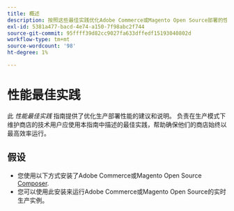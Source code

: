 ```yaml
---
title: 概述
description: 按照这些最佳实践优化Adobe Commerce或Magento Open Source部署的性能。
exl-id: 5381a477-bacd-4e74-a150-7f98abc2f744
source-git-commit: 95ffff39d82cc9027fa633dffedf15193040802d
workflow-type: tm+mt
source-wordcount: '98'
ht-degree: 1%

---
```


# 性能最佳实践

此 _性能最佳实践_ 指南提供了优化生产部署性能的建议和说明。 负责在生产模式下维护商店的技术用户应使用本指南中描述的最佳实践，帮助确保他们的商店始终以最高效率运行。

## 假设

* 您使用以下方式安装了Adobe Commerce或Magento Open Source [Composer](../installation/composer.md).
* 您可以使用此安装来运行Adobe Commerce或Magento Open Source的实时生产实例。
